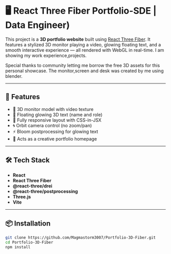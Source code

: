 # 🖥️ React Three Fiber Portfolio-SDE | Data Engineer)

This project is a **3D portfolio website** built using [React Three Fiber](https://docs.pmnd.rs/react-three-fiber). It features a stylized 3D monitor playing a video, glowing floating text, and a smooth interactive experience — all rendered with WebGL in real-time.
I am showing my work experience,projects.

Special thanks to community letting me borrow the free 3D assets for this personal showcase.
The monitor,screen and desk was created by me using blender.



---

## 🚀 Features

- 🎥 3D monitor model with video texture
- 🌟 Floating glowing 3D text (name and role)
- 📱 Fully responsive layout with CSS-in-JSX
- 🌀 Orbit camera control (no zoom/pan)
- ⚡ Bloom postprocessing for glowing text
- 🧩 Acts as a creative portfolio homepage

---

## 🛠️ Tech Stack

- **React**
- **React Three Fiber**
- **@react-three/drei**
- **@react-three/postprocessing**
- **Three.js**
- **Vite**

---

## 📦 Installation

```bash
git clone https://github.com/Magmastorm3007/Portfolio-3D-Fiber.git
cd Portfolio-3D-Fiber
npm install
